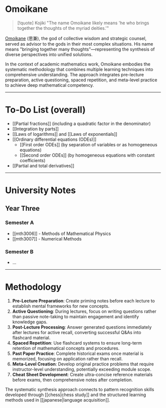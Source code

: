 # Omoikane

> [!quote] Kojiki
> "The name Omoikane likely means 'he who brings together the thoughts of the myriad deities.'"

[Omoikane](https://en.wikipedia.org/wiki/Omoikane) (思兼), the god of collective wisdom and strategic counsel, served as advisor to the gods in their most complex situations. His name means "bringing together many thoughts"—representing the synthesis of diverse perspectives into unified solutions.

In the context of academic mathematics work, Omoikane embodies the systematic methodology that combines multiple learning techniques into comprehensive understanding. The approach integrates pre-lecture preparation, active questioning, spaced repetition, and meta-level practice to achieve deep mathematical competency.

---

# To-Do List (overall)

- [[Partial fractions]] (including a quadratic factor in the denominator)
- [[Integration by parts]]
- [[Laws of logarithms]] and [[Laws of exponentials]]
- [[Ordinary differential equations (ODEs)]]
	- [[First order ODEs]] (by separation of variables or as homogeneous equations)
	- [[Second order ODEs]] (by homogeneous equations with constant coefficients)
- [[Partial and total derivatives]]

---

# University Notes

## Year Three

### Semester A

- [[mth3006]] - Methods of Mathematical Physics
- [[mth3007]] - Numerical Methods

### Semester B

- …

---

# Methodology

1. **Pre-Lecture Preparation**: Create priming notes before each lecture to establish mental frameworks for new concepts.
2. **Active Questioning**: During lectures, focus on writing questions rather than passive note-taking to maintain engagement and identify knowledge gaps.
3. **Post-Lecture Processing**: Answer generated questions immediately after lectures for active recall, converting successful Q&As into flashcard material.
4. **Spaced Repetition**: Use flashcard systems to ensure long-term retention of mathematical concepts and procedures.
5. **Past Paper Practice**: Complete historical exams once material is memorized, focusing on application rather than recall.
6. **Meta-Level Creation**: Develop original practice problems that require instructor-level understanding, potentially exceeding module scope.
7. **Cheat Sheet Development**: Create ultra-concise reference materials before exams, then comprehensive notes after completion.

The systematic synthesis approach connects to pattern recognition skills developed through [[chess|chess study]] and the structured learning methods used in [[japanese|language acquisition]].
